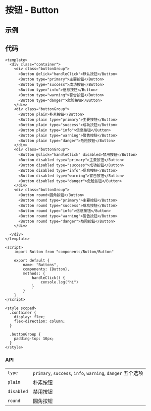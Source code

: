 # 按钮 - Button

## 示例

<ClientOnly>
  <button-demo></button-demo>
</ClientOnly>

## 代码

```vue
<template>
  <div class="container">
    <div class="buttonGroup">
      <Button @click="handleClick">默认按钮</Button>
      <Button type="primary">主要按钮</Button>
      <Button type="success">成功按钮</Button>
      <Button type="info">信息按钮</Button>
      <Button type="warning">警告按钮</Button>
      <Button type="danger">危险按钮</Button>
    </div>
    <div class="buttonGroup">
      <Button plain>朴素按钮</Button>
      <Button plain type="primary">主要按钮</Button>
      <Button plain type="success">成功按钮</Button>
      <Button plain type="info">信息按钮</Button>
      <Button plain type="warning">警告按钮</Button>
      <Button plain type="danger">危险按钮</Button>
    </div>
    <div class="buttonGroup">
      <Button @click="handleClick" disabled>禁用按钮</Button>
      <Button disabled type="primary">主要按钮</Button>
      <Button disabled type="success">成功按钮</Button>
      <Button disabled type="info">信息按钮</Button>
      <Button disabled type="warning">警告按钮</Button>
      <Button disabled type="danger">危险按钮</Button>
    </div>
    <div class="buttonGroup">
      <Button round>圆角按钮</Button>
      <Button round type="primary">主要按钮</Button>
      <Button round type="success">成功按钮</Button>
      <Button round type="info">信息按钮</Button>
      <Button round type="warning">警告按钮</Button>
      <Button round type="danger">危险按钮</Button>
    </div>

  </div>
</template>

<script>
	import Button from "components/Button/Button"

	export default {
		name: "Buttons",
		components: {Button},
		methods: {
			handleClick() {
				console.log("hi")
			}
		}
	}
</script>

<style scoped>
  .container {
    display: flex;
    flex-direction: column;
  }

  .buttonGroup {
    padding-top: 10px;
  }
</style>
```

### API

|            |                                                            |
|------------|------------------------------------------------------------|
| `type`     | `primary`, `success`, `info`, `warning`, `danger` 五个选项 |
| `plain`    | 朴素按钮                                                   |
| `disabled` | 禁用按钮                                                   |
| `round`    | 圆角按钮                                                   |